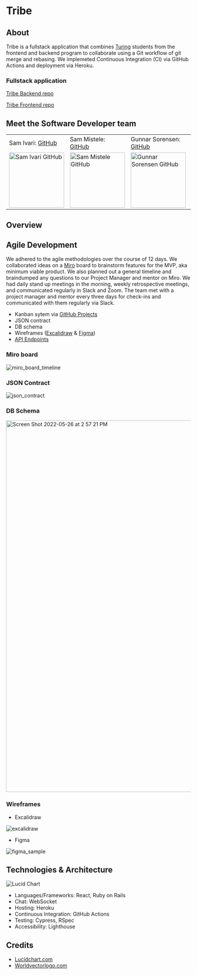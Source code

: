 # Tribe

## About
Tribe is a fullstack application that combines [Turing](https://turing.edu/) students from the frontend and backend program to collaborate using a Git workflow of git merge and rebasing. We implemeted Continuous Integration (CI) via GitHub Actions and deployment via Heroku.

### Fullstack application
[Tribe Backend repo](https://github.com/Tribe-Turing/be_tribe)

[Tribe Frontend repo](https://github.com/Tribe-Turing/fe_tribe)

## Meet the Software Developer team

<table>
    <tr>
        <td> Sam Ivari: <a href="https://github.com/samivari">GitHub</td>
        <td> Sam Mistele: <a href="https://github.com/SamusMist">GitHub</td>
        <td> Gunnar Sorensen: <a href="https://github.com/glsorensen">GitHub</td>
        <td> Eldridge Turambi: <a href="https://github.com/Eldridge-Turambi">Github</td>
        <td> Lauralyn Watson: <a href="https://github.com/lswatson16">Github</td>
        <td> Dillon Parker: <a href="https://github.com/Prkr93">Github</td>
        <td> Andrew Musselman: <a href="https://github.com/Andrew-Musselman">Github</td>
        <td> Rory Magee: <a href="https://github.com/roryemagee1">Github</td>
    </tr>
 <td><img src="https://avatars.githubusercontent.com/u/87387139?v=4" alt="Sam Ivari GitHub"
 width="150" height="auto" /></td>
 <td><img src="https://avatars.githubusercontent.com/u/89484102?v=4" alt="Sam Mistele GitHub"
 width="150" height="auto" /></td>
 <td><img src="https://avatars.githubusercontent.com/u/81265307?v=4" alt="Gunnar Sorensen GitHub"
 width="150" height="auto" /></td>
 <td><img src="https://avatars.githubusercontent.com/u/87398716?v=4" alt="Eldridge Turambi GitHub"
 width="150" height="auto" /></td>
 <td><img src="https://avatars.githubusercontent.com/u/93230374?v=4" alt="Lauralyn Watson GitHub"
 width="150" height="auto" /></td>
 <td><img src="https://avatars.githubusercontent.com/u/90285348?v=4" alt="Dillon Parker GitHub"
 width="150" height="auto" /></td>
 <td><img src="https://avatars.githubusercontent.com/u/92277979?v=4" alt="Andrew Musselman GitHub"
 width="150" height="auto" /></td>
 <td><img src="https://avatars.githubusercontent.com/u/92283709?v=4" alt="Rory Magee GitHub"
 width="150" height="auto" /></td>
</table>

## Overview

## Agile Development

We adhered to the agile methodologies over the course of 12 days. We collaborated ideas on a [Miro](https://miro.com/app/board/uXjVO1zKKQA=/) board to brainstorm features for the MVP, aka minimum viable product. We also planned out a general timeline and braindumped any questions to our Project Manager and mentor on Miro. We had daily stand up meetings in the morning, weekly retrospective meetings, and communicated regularly in Slack and Zoom. The team met with a project manager and mentor every three days for check-ins and communicated with them regularly via Slack.

- Kanban sytem via [GitHub Projects](https://github.com/orgs/Tribe-Turing/projects/1)
- JSON contract
- DB schema
- Wireframes ([Excalidraw](https://excalidraw.com/#room=2375e1d4685f261149f5,6jF7oVpCf2QKov0c0hTuag) & [Figma](https://www.figma.com/file/lVCJisPvpdz075rT6nKBOR/Tribe))
- [API Endpoints](https://documenter.getpostman.com/view/20017443/Uz59PzXu)

### Miro board

![miro_board_timeline](https://user-images.githubusercontent.com/93230374/170589594-3cb43d2d-50f6-4554-a0a1-2502d6964ce8.png)

### JSON Contract

![json_contract](https://user-images.githubusercontent.com/93230374/170589289-94ac0631-feaa-4ed4-8d24-d7f663d02378.png)

### DB Schema

<img width="1010" alt="Screen Shot 2022-05-26 at 2 57 21 PM" src="https://user-images.githubusercontent.com/87387139/170579223-78af0685-c406-4b4b-9907-2f85562624a5.png">

### Wireframes

- Excalidraw

![excalidraw](https://user-images.githubusercontent.com/93230374/170589415-83173a5c-4b7e-4ab0-b907-86c53ccb246f.png)

- Figma

![figma_sample](https://user-images.githubusercontent.com/93230374/170589493-89a7679a-7da2-4887-83bd-2ab0679ed790.png)





## Technologies & Architecture

![Lucid Chart](https://user-images.githubusercontent.com/93230374/170495899-edd6d611-6a8e-4549-a304-57b8b00956e5.png)

- Languages/Frameworks: React, Ruby on Rails
- Chat: WebSocket
- Hosting: Heroku
- Continuous Integration: GitHub Actions
- Testing: Cypress, RSpec
- Accessibility: Lighthouse

## Credits
- [Lucidchart.com](http://www.lucidchart.com)
- [Worldvectorlogo.com](http://worldvectorlogo.com/)
